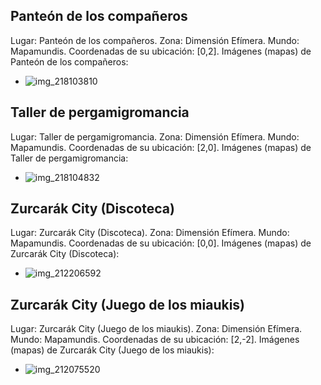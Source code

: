 ## Panteón de los compañeros
Lugar: Panteón de los compañeros.
Zona: Dimensión Efímera.
Mundo: Mapamundis.
Coordenadas de su ubicación: [0,2].
Imágenes (mapas) de Panteón de los compañeros:
- ![img_218103810](https://media.discordapp.net/attachments/1115311447145193482/1115353133778993192/218103810.jpg)

## Taller de pergamigromancia
Lugar: Taller de pergamigromancia.
Zona: Dimensión Efímera.
Mundo: Mapamundis.
Coordenadas de su ubicación: [2,0].
Imágenes (mapas) de Taller de pergamigromancia:
- ![img_218104832](https://media.discordapp.net/attachments/1115311447145193482/1115353138107514890/218104832.jpg)

## Zurcarák City (Discoteca)
Lugar: Zurcarák City (Discoteca).
Zona: Dimensión Efímera.
Mundo: Mapamundis.
Coordenadas de su ubicación: [0,0].
Imágenes (mapas) de Zurcarák City (Discoteca):
- ![img_212206592](https://media.discordapp.net/attachments/1115311447145193482/1115350303231967242/212206592.jpg)

## Zurcarák City (Juego de los miaukis)
Lugar: Zurcarák City (Juego de los miaukis).
Zona: Dimensión Efímera.
Mundo: Mapamundis.
Coordenadas de su ubicación: [2,-2].
Imágenes (mapas) de Zurcarák City (Juego de los miaukis):
- ![img_212075520](https://media.discordapp.net/attachments/1115311447145193482/1115350282180776008/212075520.jpg)